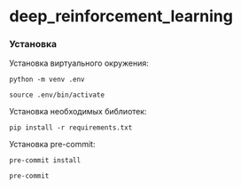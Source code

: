# deep_reinforcement_learning

### Установка
Установка виртуального окружения:

`python -m venv .env`

`source .env/bin/activate`

Установка необходимых библиотек:

`pip install -r requirements.txt`

Установка pre-commit: 

`pre-commit install`

`pre-commit`
